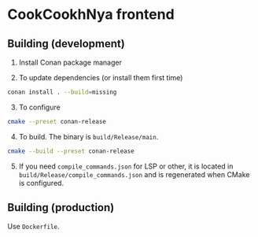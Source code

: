 # CookCookhNya frontend

## Building (development)

1. Install Conan package manager

2. To update dependencies (or install them first time)
```bash
conan install . --build=missing
```

3. To configure
```bash
cmake --preset conan-release
```

4. To build. The binary is `build/Release/main`.
```bash
cmake --build --preset conan-release
```

5. If you need `compile_commands.json` for LSP or other,
it is located in `build/Release/compile_commands.json` and is regenerated when CMake is configured.

## Building (production)

Use `Dockerfile`.
